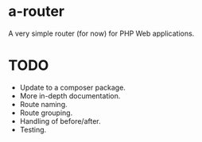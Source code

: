 # a-router

A very simple router (for now) for PHP Web applications.


# TODO

* Update to a composer package.
* More in-depth documentation.
* Route naming.
* Route grouping.
* Handling of before/after.
* Testing.
